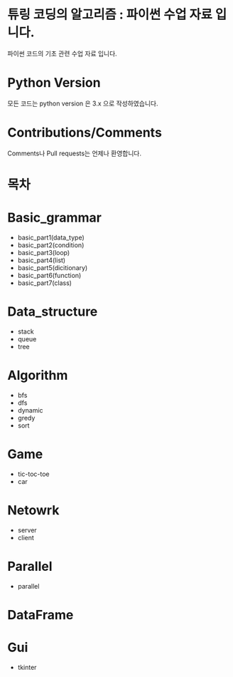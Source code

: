 # 튜링 코딩의 알고리즘 : 파이썬 수업 자료 입니다. 
파이썬 코드의 기초 관련 수업 자료 입니다. 

# Python Version
모든 코드는 python version 은 3.x 으로 작성하였습니다.

# Contributions/Comments
Comments나 Pull requests는 언제나 환영합니다. 

# 목차
# Basic_grammar
  * basic_part1(data_type)
  * basic_part2(condition)
  * basic_part3(loop)
  * basic_part4(list)
  * basic_part5(dicitionary)
  * basic_part6(function)
  * basic_part7(class)
# Data_structure
  * stack
  * queue
  * tree
# Algorithm
  * bfs
  * dfs
  * dynamic
  * gredy
  * sort
# Game
  * tic-toc-toe
  * car
# Netowrk
  * server
  * client
# Parallel
  * parallel
# DataFrame
# Gui
  * tkinter
 



